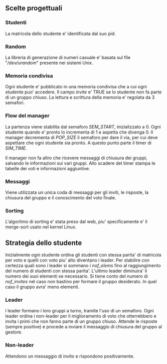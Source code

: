 ## Scelte progettuali

### Studenti

La matricola dello studente e' identificata dal suo pid.

### Random

La libreria di generazione di numeri casuale e' basata sul file "*/dev/urandom*" presente nei sistemi Unix.

### Memoria condivisa

Ogni studente e' pubblicato in una memoria condivisa che a cui ogni studente puo' accedere. Il campo *invite* e' TRUE se lo studente non fa parte di un gruppo chiuso. La lettura e scrittura della memoria e' regolata da 3 semafori.

### Flow del manager

La partenza viene stabilita dal semaforo *SEM_START*, inizializzato a 0. Ogni studente quando e' pronto lo incrementa di 1 e aspetta che divenga 0. Il manager decrementa di *POP_SIZE* il semaforo per dare il via, per cui deve aspettare che ogni studente sia pronto. A questo punto parte il timer di *SIM_TIME*.

Il manager non fa altro che ricevere messaggi di chiusura dei gruppi, salvando le informazioni sui vari gruppi. Allo scadere del timer stampa le tabelle dei voti e informazioni aggiuntive.

### Messaggi

Viene utilizzata un unica coda di messaggi per gli inviti, le risposte, la chiusura del gruppo e il conoscimento del voto finale.

### Sorting

L'algoritmo di sorting e' stata preso dal web, piu' specificamente e' il merge-sort usato nel kernel Linux.

## Strategia dello studente

Inizialmente ogni studente ordina gli studenti con stessa parita' di matricola per voto e quelli con voto piu' alto diventano i leader. Per stabilire con certezza quali sono i leader si sommano i *nof_elems* fino al raggiungimento del numero di studenti con stessa parita'. L'ultimo leader diminuira' il numero dei suoi elementi se necessario. Si tiene conto del numero di *nof_invites* nel caso non bastino per formare il gruppo desiderato. In quel caso il gruppo avra' meno elementi.

### Leader

I leader formano i loro gruppi a turno, tramite l'uso di un semaforo. Ogni leader ordina i non-leader per il miglioramento di voto che otterrebbero e invita i primi che non fanno parte di un gruppo chiuso. Attende le risposte (sempre positive) e procede a inviare il messaggio di chiusura del gruppo al gestore.

### Non-leader

Attendono un messaggio di invito e rispondono positivamente.
